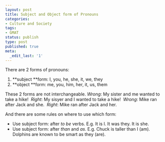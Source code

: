 ```yaml
---
layout: post
title: Subject and Object form of Pronouns
categories:
- Culture and Society
tags:
- GMAT
status: publish
type: post
published: true
meta:
  _edit_last: '1'
---
```

There are 2 forms of pronouns:

1. **subject **form: I, you, he, she, it, we, they
2. **object **form: me, you, him, her, it, us, them

These 2 forms are not interchangeable. _Wrong_: My sister and me wanted to take a hike!  _Right_: My sisyer and I wanted to take a hike!  _Wrong_: Mike ran after Jack and she.  _Right_: Mike ran after Jack and her.

And there are some rules on where to use which form:

- Use subject form: after _to be_ verbs. E.g. It is I. It was they. It is she.
- Use subject form: after _than_ and _as_. E.g. Chuck is taller than I (am). Dolphins are known to be smart as they (are).
